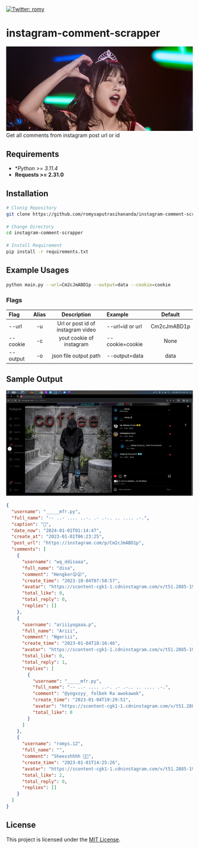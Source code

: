 [![Twitter: romy](https://img.shields.io/twitter/follow/RomySihananda)](https://twitter.com/RomySihananda)

# instagram-comment-scrapper

![](https://raw.githubusercontent.com/RomySaputraSihananda/RomySaputraSihananda/main/images/F898w0xaYAA_w2x.jpg)
Get all comments from instagram post url or id

## Requirements

- \*_Python >= 3.11.4_
- **Requests >= 2.31.0**

## Installation

```sh
# Clonig Repository
git clone https://github.com/romysaputrasihananda/instagram-comment-scrapper

# Change Directory
cd instagram-comment-scrapper

# Install Requirement
pip install -r requirements.txt
```

## Example Usages

```sh
python main.py --url=Cm2cJmABD1p --output=data --cookie=cookie
```

### Flags

| Flag     | Alias |            Description            | Example         |   Default   |
| :------- | :---: | :-------------------------------: | :-------------- | :---------: |
| --url    |  -u   | Url or post id of instagram video | --url=id or url | Cm2cJmABD1p |
| --cookie |  -c   |     yout cookie of instagram      | --cookie=cookie |    None     |
| --output |  -o   |       json file output path       | --output=data   |    data     |

## Sample Output

![](https://raw.githubusercontent.com/RomySaputraSihananda/RomySaputraSihananda/main/images/Screenshot_20240101_203552.png)

```json
{
  "username": "_____mfr.py",
  "full_name": "-- ..- .... ..-. .- .-.. .. .... .-.",
  "caption": "🗿",
  "date_now": "2024-01-01T01:14:47",
  "create_at": "2023-01-01T06:23:25",
  "post_url": "https://instagram.com/p/Cm2cJmABD1p",
  "comments": [
    {
      "username": "wq_ddisaaa",
      "full_name": "disa",
      "comment": "Hengker😮😮",
      "create_time": "2023-10-04T07:58:57",
      "avatar": "https://scontent-cgk1-1.cdninstagram.com/v/t51.2885-19/394723348_859645495542180_5183735561136891809_n.jpg?stp=dst-jpg_e0_s150x150&_nc_ht=scontent-cgk1-1.cdninstagram.com&_nc_cat=100&_nc_ohc=DPwcwLcPlpoAX8KY_65&edm=AId3EpQBAAAA&ccb=7-5&oh=00_AfBs7rlnJfRuModR3l0VN1740TEqo9C5rAAbnG96EHh2HQ&oe=6595D8CB&_nc_sid=f5838a",
      "total_like": 0,
      "total_reply": 0,
      "replies": []
    },
    {
      "username": "ariiiyogaaa.p",
      "full_name": "Ariii",
      "comment": "Ngeriii",
      "create_time": "2023-01-04T18:16:46",
      "avatar": "https://scontent-cgk1-1.cdninstagram.com/v/t51.2885-19/397920871_788933773000237_982373528353592889_n.jpg?stp=dst-jpg_e0_s150x150&_nc_ht=scontent-cgk1-1.cdninstagram.com&_nc_cat=101&_nc_ohc=RN-d5uNobBQAX_qYk5o&edm=AId3EpQBAAAA&ccb=7-5&oh=00_AfAkXsVm97JhEfnbIKqI3EARWyZ2Y4EzeoYa3pNS0It_og&oe=65969964&_nc_sid=f5838a",
      "total_like": 0,
      "total_reply": 1,
      "replies": [
        {
          "username": "_____mfr.py",
          "full_name": "-- ..- .... ..-. .- .-.. .. .... .-.",
          "comment": "@yogxzyy_ folbek Ra awokawok",
          "create_time": "2023-01-04T19:29:51",
          "avatar": "https://scontent-cgk1-1.cdninstagram.com/v/t51.2885-19/382939904_1057120308617315_8576025359738875373_n.jpg?stp=dst-jpg_e0_s150x150&_nc_ht=scontent-cgk1-1.cdninstagram.com&_nc_cat=111&_nc_ohc=Wg2QEvb_M_cAX8g3kpJ&edm=AFDWGO4BAAAA&ccb=7-5&oh=00_AfCgcfYNq5GQO_pW2uJtZLzl1MMW3klwI4zJoUblyQ98vw&oe=6596FC3D&_nc_sid=7b9ede",
          "total_like": 0
        }
      ]
    },
    {
      "username": "romys.12",
      "full_name": "",
      "comment": "Sheesshhhh 🥶🥶",
      "create_time": "2023-01-01T14:25:26",
      "avatar": "https://scontent-cgk1-1.cdninstagram.com/v/t51.2885-19/175528500_943726476461534_7522721559249567006_n.jpg?stp=dst-jpg_e0_s150x150&_nc_ht=scontent-cgk1-1.cdninstagram.com&_nc_cat=102&_nc_ohc=P7LarmY630YAX-6KJ9D&edm=AId3EpQBAAAA&ccb=7-5&oh=00_AfDqj5SFEuj7f6iCwR_vPMqFh997_YnK2PWdRxyp219_yw&oe=65972FB3&_nc_sid=f5838a",
      "total_like": 2,
      "total_reply": 0,
      "replies": []
    }
  ]
}
```

## License

This project is licensed under the [MIT License](LICENSE).
